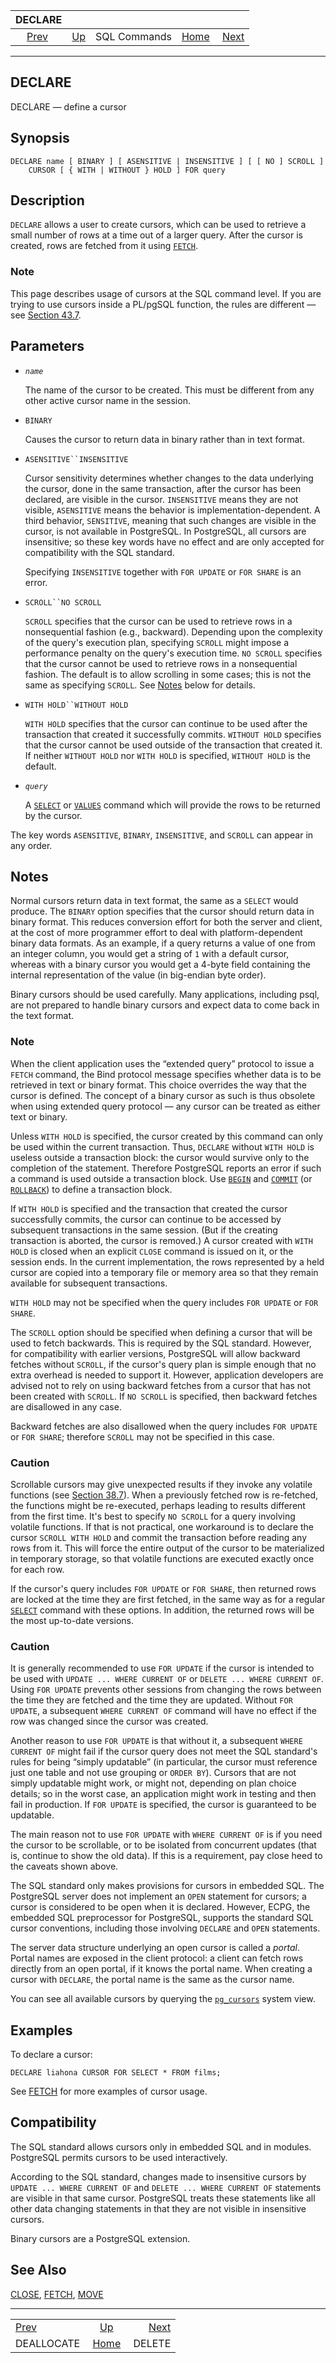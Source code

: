 <!--?xml version="1.0" encoding="UTF-8" standalone="no"?-->

|                  DECLARE                  |                                        |              |                                                       |                                   |
| :---------------------------------------: | :------------------------------------- | :----------: | ----------------------------------------------------: | --------------------------------: |
| [Prev](sql-deallocate.html "DEALLOCATE")  | [Up](sql-commands.html "SQL Commands") | SQL Commands | [Home](index.html "PostgreSQL 17devel Documentation") |  [Next](sql-delete.html "DELETE") |

***

## DECLARE

DECLARE — define a cursor

## Synopsis

    DECLARE name [ BINARY ] [ ASENSITIVE | INSENSITIVE ] [ [ NO ] SCROLL ]
        CURSOR [ { WITH | WITHOUT } HOLD ] FOR query

## Description

`DECLARE` allows a user to create cursors, which can be used to retrieve a small number of rows at a time out of a larger query. After the cursor is created, rows are fetched from it using [`FETCH`](sql-fetch.html "FETCH").

### Note

This page describes usage of cursors at the SQL command level. If you are trying to use cursors inside a PL/pgSQL function, the rules are different — see [Section 43.7](plpgsql-cursors.html "43.7. Cursors").

## Parameters

* *`name`*

    The name of the cursor to be created. This must be different from any other active cursor name in the session.

* `BINARY`

    Causes the cursor to return data in binary rather than in text format.

* `ASENSITIVE``INSENSITIVE`

    Cursor sensitivity determines whether changes to the data underlying the cursor, done in the same transaction, after the cursor has been declared, are visible in the cursor. `INSENSITIVE` means they are not visible, `ASENSITIVE` means the behavior is implementation-dependent. A third behavior, `SENSITIVE`, meaning that such changes are visible in the cursor, is not available in PostgreSQL. In PostgreSQL, all cursors are insensitive; so these key words have no effect and are only accepted for compatibility with the SQL standard.

    Specifying `INSENSITIVE` together with `FOR UPDATE` or `FOR SHARE` is an error.

* `SCROLL``NO SCROLL`

    `SCROLL` specifies that the cursor can be used to retrieve rows in a nonsequential fashion (e.g., backward). Depending upon the complexity of the query's execution plan, specifying `SCROLL` might impose a performance penalty on the query's execution time. `NO SCROLL` specifies that the cursor cannot be used to retrieve rows in a nonsequential fashion. The default is to allow scrolling in some cases; this is not the same as specifying `SCROLL`. See [Notes](sql-declare.html#SQL-DECLARE-NOTES "Notes") below for details.

* `WITH HOLD``WITHOUT HOLD`

    `WITH HOLD` specifies that the cursor can continue to be used after the transaction that created it successfully commits. `WITHOUT HOLD` specifies that the cursor cannot be used outside of the transaction that created it. If neither `WITHOUT HOLD` nor `WITH HOLD` is specified, `WITHOUT HOLD` is the default.

* *`query`*

    A [`SELECT`](sql-select.html "SELECT") or [`VALUES`](sql-values.html "VALUES") command which will provide the rows to be returned by the cursor.

The key words `ASENSITIVE`, `BINARY`, `INSENSITIVE`, and `SCROLL` can appear in any order.

## Notes

Normal cursors return data in text format, the same as a `SELECT` would produce. The `BINARY` option specifies that the cursor should return data in binary format. This reduces conversion effort for both the server and client, at the cost of more programmer effort to deal with platform-dependent binary data formats. As an example, if a query returns a value of one from an integer column, you would get a string of `1` with a default cursor, whereas with a binary cursor you would get a 4-byte field containing the internal representation of the value (in big-endian byte order).

Binary cursors should be used carefully. Many applications, including psql, are not prepared to handle binary cursors and expect data to come back in the text format.

### Note

When the client application uses the “extended query” protocol to issue a `FETCH` command, the Bind protocol message specifies whether data is to be retrieved in text or binary format. This choice overrides the way that the cursor is defined. The concept of a binary cursor as such is thus obsolete when using extended query protocol — any cursor can be treated as either text or binary.

Unless `WITH HOLD` is specified, the cursor created by this command can only be used within the current transaction. Thus, `DECLARE` without `WITH HOLD` is useless outside a transaction block: the cursor would survive only to the completion of the statement. Therefore PostgreSQL reports an error if such a command is used outside a transaction block. Use [`BEGIN`](sql-begin.html "BEGIN") and [`COMMIT`](sql-commit.html "COMMIT") (or [`ROLLBACK`](sql-rollback.html "ROLLBACK")) to define a transaction block.

If `WITH HOLD` is specified and the transaction that created the cursor successfully commits, the cursor can continue to be accessed by subsequent transactions in the same session. (But if the creating transaction is aborted, the cursor is removed.) A cursor created with `WITH HOLD` is closed when an explicit `CLOSE` command is issued on it, or the session ends. In the current implementation, the rows represented by a held cursor are copied into a temporary file or memory area so that they remain available for subsequent transactions.

`WITH HOLD` may not be specified when the query includes `FOR UPDATE` or `FOR SHARE`.

The `SCROLL` option should be specified when defining a cursor that will be used to fetch backwards. This is required by the SQL standard. However, for compatibility with earlier versions, PostgreSQL will allow backward fetches without `SCROLL`, if the cursor's query plan is simple enough that no extra overhead is needed to support it. However, application developers are advised not to rely on using backward fetches from a cursor that has not been created with `SCROLL`. If `NO SCROLL` is specified, then backward fetches are disallowed in any case.

Backward fetches are also disallowed when the query includes `FOR UPDATE` or `FOR SHARE`; therefore `SCROLL` may not be specified in this case.

### Caution

Scrollable cursors may give unexpected results if they invoke any volatile functions (see [Section 38.7](xfunc-volatility.html "38.7. Function Volatility Categories")). When a previously fetched row is re-fetched, the functions might be re-executed, perhaps leading to results different from the first time. It's best to specify `NO SCROLL` for a query involving volatile functions. If that is not practical, one workaround is to declare the cursor `SCROLL WITH HOLD` and commit the transaction before reading any rows from it. This will force the entire output of the cursor to be materialized in temporary storage, so that volatile functions are executed exactly once for each row.

If the cursor's query includes `FOR UPDATE` or `FOR SHARE`, then returned rows are locked at the time they are first fetched, in the same way as for a regular [`SELECT`](sql-select.html "SELECT") command with these options. In addition, the returned rows will be the most up-to-date versions.

### Caution

It is generally recommended to use `FOR UPDATE` if the cursor is intended to be used with `UPDATE ... WHERE CURRENT OF` or `DELETE ... WHERE CURRENT OF`. Using `FOR UPDATE` prevents other sessions from changing the rows between the time they are fetched and the time they are updated. Without `FOR UPDATE`, a subsequent `WHERE CURRENT OF` command will have no effect if the row was changed since the cursor was created.

Another reason to use `FOR UPDATE` is that without it, a subsequent `WHERE CURRENT OF` might fail if the cursor query does not meet the SQL standard's rules for being “simply updatable” (in particular, the cursor must reference just one table and not use grouping or `ORDER BY`). Cursors that are not simply updatable might work, or might not, depending on plan choice details; so in the worst case, an application might work in testing and then fail in production. If `FOR UPDATE` is specified, the cursor is guaranteed to be updatable.

The main reason not to use `FOR UPDATE` with `WHERE CURRENT OF` is if you need the cursor to be scrollable, or to be isolated from concurrent updates (that is, continue to show the old data). If this is a requirement, pay close heed to the caveats shown above.

The SQL standard only makes provisions for cursors in embedded SQL. The PostgreSQL server does not implement an `OPEN` statement for cursors; a cursor is considered to be open when it is declared. However, ECPG, the embedded SQL preprocessor for PostgreSQL, supports the standard SQL cursor conventions, including those involving `DECLARE` and `OPEN` statements.

The server data structure underlying an open cursor is called a *portal*. Portal names are exposed in the client protocol: a client can fetch rows directly from an open portal, if it knows the portal name. When creating a cursor with `DECLARE`, the portal name is the same as the cursor name.

You can see all available cursors by querying the [`pg_cursors`](view-pg-cursors.html "54.6. pg_cursors") system view.

## Examples

To declare a cursor:

    DECLARE liahona CURSOR FOR SELECT * FROM films;

See [FETCH](sql-fetch.html "FETCH") for more examples of cursor usage.

## Compatibility

The SQL standard allows cursors only in embedded SQL and in modules. PostgreSQL permits cursors to be used interactively.

According to the SQL standard, changes made to insensitive cursors by `UPDATE ... WHERE CURRENT OF` and `DELETE ... WHERE CURRENT OF` statements are visible in that same cursor. PostgreSQL treats these statements like all other data changing statements in that they are not visible in insensitive cursors.

Binary cursors are a PostgreSQL extension.

## See Also

[CLOSE](sql-close.html "CLOSE"), [FETCH](sql-fetch.html "FETCH"), [MOVE](sql-move.html "MOVE")

***

|                                           |                                                       |                                   |
| :---------------------------------------- | :---------------------------------------------------: | --------------------------------: |
| [Prev](sql-deallocate.html "DEALLOCATE")  |         [Up](sql-commands.html "SQL Commands")        |  [Next](sql-delete.html "DELETE") |
| DEALLOCATE                                | [Home](index.html "PostgreSQL 17devel Documentation") |                            DELETE |
